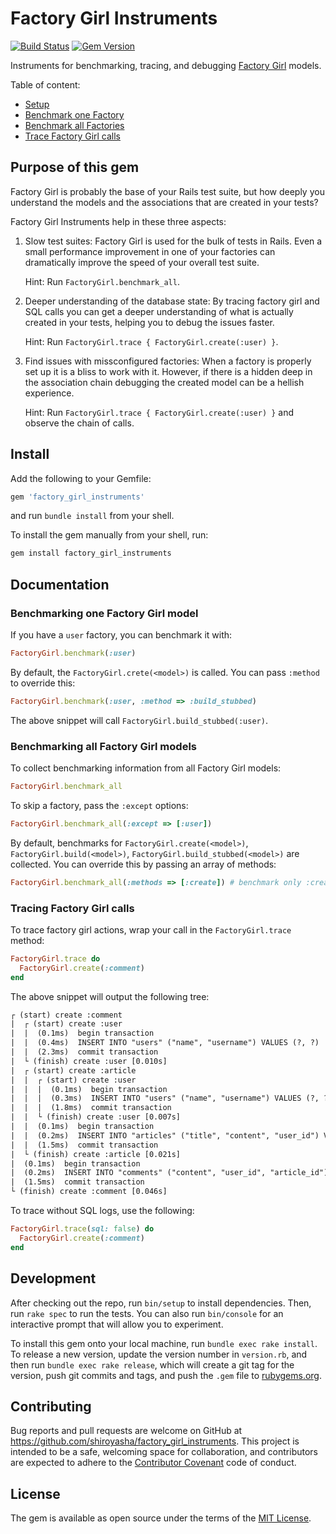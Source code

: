 # Factory Girl Instruments

[![Build Status](https://semaphoreci.com/api/v1/shiroyasha/factory_girl_instruments/branches/master/badge.svg)](https://semaphoreci.com/shiroyasha/factory_girl_instruments)
[![Gem Version](https://badge.fury.io/rb/factory_girl_instruments.svg)](https://badge.fury.io/rb/factory_girl_instruments)

Instruments for benchmarking, tracing, and debugging
[Factory Girl](https://github.com/thoughtbot/factory_girl) models.

Table of content:

- [Setup](#setup)
- [Benchmark one Factory](#benchmarking-one-factory-girl-model)
- [Benchmark all Factories](#benchmarking-all-factory-girl-models)
- [Trace Factory Girl calls](#tracing-factory-girl-calls)

## Purpose of this gem

Factory Girl is probably the base of your Rails test suite, but how deeply you
understand the models and the associations that are created in your tests?

Factory Girl Instruments help in these three aspects:

1. Slow test suites: Factory Girl is used for the bulk of tests in Rails. Even a
   small performance improvement in one of your factories can dramatically
   improve the speed of your overall test suite.

   Hint: Run `FactoryGirl.benchmark_all`.

2. Deeper understanding of the database state: By tracing factory girl and SQL
   calls you can get a deeper understanding of what is actually created in your
   tests, helping you to debug the issues faster.

   Hint: Run `FactoryGirl.trace { FactoryGirl.create(:user) }`.

3. Find issues with missconfigured factories: When a factory is properly set up
   it is a bliss to work with it. However, if there is a hidden deep in the
   association chain debugging the created model can be a hellish experience.

   Hint: Run `FactoryGirl.trace { FactoryGirl.create(:user) }` and observe the
   chain of calls.

## Install

Add the following to your Gemfile:

```ruby
gem 'factory_girl_instruments'
```

and run `bundle install` from your shell.

To install the gem manually from your shell, run:

``` ruby
gem install factory_girl_instruments
```

## Documentation

### Benchmarking one Factory Girl model

If you have a `user` factory, you can benchmark it with:

``` ruby
FactoryGirl.benchmark(:user)
```

By default, the `FactoryGirl.crete(<model>)` is called. You can pass `:method`
to override this:

``` ruby
FactoryGirl.benchmark(:user, :method => :build_stubbed)
```

The above snippet will call `FactoryGirl.build_stubbed(:user)`.

### Benchmarking all Factory Girl models

To collect benchmarking information from all Factory Girl models:

``` ruby
FactoryGirl.benchmark_all
```

To skip a factory, pass the `:except` options:

``` ruby
FactoryGirl.benchmark_all(:except => [:user])
```

By default, benchmarks for `FactoryGirl.create(<model>)`,
`FactoryGirl.build(<model>)`, `FactoryGirl.build_stubbed(<model>)` are
collected. You can override this by passing an array of methods:

``` ruby
FactoryGirl.benchmark_all(:methods => [:create]) # benchmark only :create
```

### Tracing Factory Girl calls

To trace factory girl actions, wrap your call in the `FactoryGirl.trace` method:

``` ruby
FactoryGirl.trace do
  FactoryGirl.create(:comment)
end
```

The above snippet will output the following tree:

``` txt
┌ (start) create :comment
|  ┌ (start) create :user
|  |  (0.1ms)  begin transaction
|  |  (0.4ms)  INSERT INTO "users" ("name", "username") VALUES (?, ?)  [["name", "Peter Parker"], ["username", "spiderman"]]
|  |  (2.3ms)  commit transaction
|  └ (finish) create :user [0.010s]
|  ┌ (start) create :article
|  |  ┌ (start) create :user
|  |  |  (0.1ms)  begin transaction
|  |  |  (0.3ms)  INSERT INTO "users" ("name", "username") VALUES (?, ?)  [["name", "Peter Parker"], ["username", "spiderman"]]
|  |  |  (1.8ms)  commit transaction
|  |  └ (finish) create :user [0.007s]
|  |  (0.1ms)  begin transaction
|  |  (0.2ms)  INSERT INTO "articles" ("title", "content", "user_id") VALUES (?, ?, ?)  [["title", "New Article"], ["content", "article content"], ["user_id", "121"]]
|  |  (1.5ms)  commit transaction
|  └ (finish) create :article [0.021s]
|  (0.1ms)  begin transaction
|  (0.2ms)  INSERT INTO "comments" ("content", "user_id", "article_id") VALUES (?, ?, ?)  [["content", "First!"], ["user_id", "120"], ["article_id", "61"]]
|  (1.5ms)  commit transaction
└ (finish) create :comment [0.046s]
```

To trace without SQL logs, use the following:

``` ruby
FactoryGirl.trace(sql: false) do
  FactoryGirl.create(:comment)
end
```

## Development

After checking out the repo, run `bin/setup` to install dependencies. Then,
run `rake spec` to run the tests. You can also run `bin/console` for an
interactive prompt that will allow you to experiment.

To install this gem onto your local machine, run `bundle exec rake install`.
To release a new version, update the version number in `version.rb`, and then
run `bundle exec rake release`, which will create a git tag for the version,
push git commits and tags, and push the `.gem` file
to [rubygems.org](https://rubygems.org).

## Contributing

Bug reports and pull requests are welcome on GitHub at
https://github.com/shiroyasha/factory_girl_instruments. This project is intended
to be a safe, welcoming space for collaboration, and contributors are expected
to adhere to the [Contributor Covenant](http://contributor-covenant.org) code
of conduct.

## License

The gem is available as open source under the terms of
the [MIT License](http://opensource.org/licenses/MIT).
